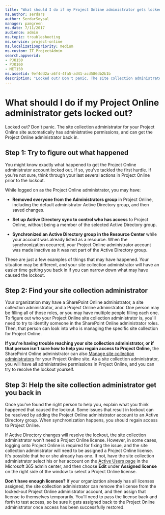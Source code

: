```yaml
---
title: "What should I do if my Project Online administrator gets locked out?"
ms.author: serdars
author: SerdarSoysal
manager: pamgreen
ms.date: 7/11/2017
audience: admin
ms.topic: troubleshooting
ms.service: project-online
ms.localizationpriority: medium
ms.custom: IT_ProjectAdmin
search.appverid:
- PJO150
- PJO160
- MET150
ms.assetid: 9ef4dd2a-a6f4-4fa5-ad41-acd586db2b1b
description: "Locked out? Don't panic. The site collection administrator for your Project Online site automatically has administrative permissions, and can get the Project Online administrator back in."
---
```


# What should I do if my Project Online administrator gets locked out?

Locked out? Don't panic. The site collection administrator for your Project Online site automatically has administrative permissions, and can get the Project Online administrator back in.
  
## Step 1: Try to figure out what happened

You might know exactly what happened to get the Project Online administrator account locked out. If so, you've tackled the first hurdle. If you're not sure, think through your last several actions in Project Online prior to the lockout.
  
While logged on as the Project Online administrator, you may have:
  
- **Removed everyone from the Administrators group** in Project Online, including the default administrator Active Directory group, and then saved changes.
    
- **Set up Active Directory sync to control who has access** to Project Online, without being a member of the selected Active Directory group.
    
- **Synchronized an Active Directory group in the Resource Center** while your account was already listed as a resource. When the synchronization occurred, your Project Online administrator account was made inactive as it was not part of the Active Directory group. 
    
These are just a few examples of things that may have happened. Your situation may be different, and your site collection administrator will have an easier time getting you back in if you can narrow down what may have caused the lockout.
  
## Step 2: Find your site collection administrator

Your organization may have a SharePoint Online administrator, a site collection administrator, and a Project Online administrator. One person may be filling all of those roles, or you may have multiple people filling each one. To figure out who your Project Online site collection administrator is, you'll need to try to identify someone in the SharePoint Online administrator roles. Then, that person can look into who is managing the specific site collection for Project Online.
  
 **If you're having trouble reaching your site collection administrator, or if that person isn't sure how to help you regain access to Project Online,** the SharePoint Online administrator can also [Manage site collection administrators](https://support.office.com/article/9a7e46f9-3fc4-4297-955a-82cb292a5be0) for your Project Online site. As a site collection administrator, you will have all administrative permissions in Project Online, and you can try to resolve the lockout yourself.
  
## Step 3: Help the site collection administrator get you back in

Once you've found the right person to help you, explain what you think happened that caused the lockout. Some issues that result in lockout can be resolved by adding the Project Online administrator account to an Active Directory group. When synchronization happens, you should regain access to Project Online.
  
If Active Directory changes will resolve the lockout, the site collection administrator won't need a Project Online license. However, in some cases, logging onto Project Online is required for fixing the issue, and the site collection administrator will need to be assigned a Project Online license. It's possible that he or she already has one. If not, have the site collection administrator select his or her account on the [Active Users page](https://go.microsoft.com/fwlink/?LinkId=529438) in the Microsoft 365 admin center, and then choose **Edit** under **Assigned license** on the right side of the window to select a Project Online license. 
  
 **Don't have enough licenses?** If your organization already has all licenses assigned, the site collection administrator can remove the license from the locked-out Project Online administrator account, and then assign that license to themselves temporarily. You'll need to pass the license back and forth to test access, so be sure it gets assigned back to the Project Online administrator once access has been successfully restored.
  